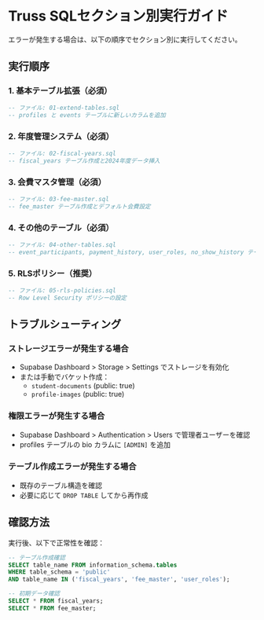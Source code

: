 # Truss SQLセクション別実行ガイド

エラーが発生する場合は、以下の順序でセクション別に実行してください。

## 実行順序

### 1. 基本テーブル拡張（必須）
```sql
-- ファイル: 01-extend-tables.sql
-- profiles と events テーブルに新しいカラムを追加
```

### 2. 年度管理システム（必須）
```sql
-- ファイル: 02-fiscal-years.sql
-- fiscal_years テーブル作成と2024年度データ挿入
```

### 3. 会費マスタ管理（必須）
```sql
-- ファイル: 03-fee-master.sql
-- fee_master テーブル作成とデフォルト会費設定
```

### 4. その他のテーブル（必須）
```sql
-- ファイル: 04-other-tables.sql
-- event_participants, payment_history, user_roles, no_show_history テーブル作成
```

### 5. RLSポリシー（推奨）
```sql
-- ファイル: 05-rls-policies.sql
-- Row Level Security ポリシーの設定
```

## トラブルシューティング

### ストレージエラーが発生する場合
- Supabase Dashboard > Storage > Settings でストレージを有効化
- または手動でバケット作成：
  - `student-documents` (public: true)
  - `profile-images` (public: true)

### 権限エラーが発生する場合
- Supabase Dashboard > Authentication > Users で管理者ユーザーを確認
- profiles テーブルの bio カラムに `[ADMIN]` を追加

### テーブル作成エラーが発生する場合
- 既存のテーブル構造を確認
- 必要に応じて `DROP TABLE` してから再作成

## 確認方法

実行後、以下で正常性を確認：

```sql
-- テーブル作成確認
SELECT table_name FROM information_schema.tables 
WHERE table_schema = 'public' 
AND table_name IN ('fiscal_years', 'fee_master', 'user_roles');

-- 初期データ確認
SELECT * FROM fiscal_years;
SELECT * FROM fee_master;
```
